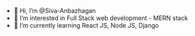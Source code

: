 - 👋 Hi, I’m @Siva-Anbazhagan
- 👀 I’m interested in Full Stack web development - MERN stack
- 🌱 I’m currently learning React JS, Node JS, Django



<!---
Siva-Anbazhagan/Siva-Anbazhagan is a ✨ special ✨ repository because its `README.md` (this file) appears on your GitHub profile.
You can click the Preview link to take a look at your changes.
--->
